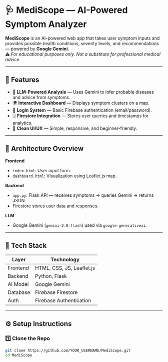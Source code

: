 # 🩺 MediScope — AI-Powered Symptom Analyzer

**MediScope** is an AI-powered web app that takes user symptom inputs and provides possible health conditions, severity levels, and recommendations — powered by **Google Gemini**.  
⚠️ *For educational purposes only. Not a substitute for professional medical advice.*

---

## 🚀 Features

- 🧠 **LLM-Powered Analysis** — Uses Gemini to infer probable diseases and advice from symptoms.
- 🌍 **Interactive Dashboard** — Displays symptom clusters on a map.
- 🔐 **Login System** — Basic Firebase authentication (email/password).
- 🗄️ **Firestore Integration** — Stores user queries and timestamps for analytics.
- 🎨 **Clean UI/UX** — Simple, responsive, and beginner-friendly.

---

## 🧩 Architecture Overview

**Frontend**
- `index.html`: User input form.
- `dashboard.html`: Visualization using Leaflet.js map.

**Backend**
- `app.py`: Flask API — receives symptoms → queries Gemini → returns JSON.
- Firestore stores user data and responses.

**LLM**
- Google Gemini (`gemini-2.0-flash`) used via `google-generativeai`.

---

## 🧰 Tech Stack

| Layer | Technology |
|-------|-------------|
| Frontend | HTML, CSS, JS, Leaflet.js |
| Backend | Python, Flask |
| AI Model | Google Gemini |
| Database | Firebase Firestore |
| Auth | Firebase Authentication |

---

## ⚙️ Setup Instructions

### 1️⃣ Clone the Repo
```bash
git clone https://github.com/YOUR_USERNAME/MediScope.git
cd MediScope
